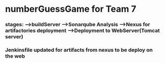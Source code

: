 # numberGuessGame for Team 7
### stages: -->buildServer -->Sonarqube Analysis -->Nexus for artifactories deployment -->Deployment to WebServer(Tomcat server)

### Jenkinsfile updated for artifacts from nexus to be deploy on the web
